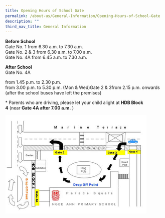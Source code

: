 ```yaml
---
title: Opening Hours of School Gate
permalink: /about-us/General-Information/Opening-Hours-of-School-Gate
description: ""
third_nav_title: General Information
---
```

**Before School**  
Gate No. 1 from 6.30 a.m. to 7.30 a.m.  
Gate No. 2 & 3   from 6.30 a.m. to 7.00 a.m. 
<br>Gate No. 4A  from 6.45 a.m. to 7.30 a.m.

 


**After School**  
Gate No. 4A  
  
from 1.45 p.m. to 2.30 p.m.  
from 3.00 p.m. to 5.30 p.m. (Mon & Wed)Gate 2 & 3from 2.15 p.m. onwards (after the school buses have left the premises)


\* Parents who are driving, please let your child alight at **HDB Block 4** (near **Gate 4A after 7.00 a.m.** )

![](/images/rainy-day-route.jpeg)